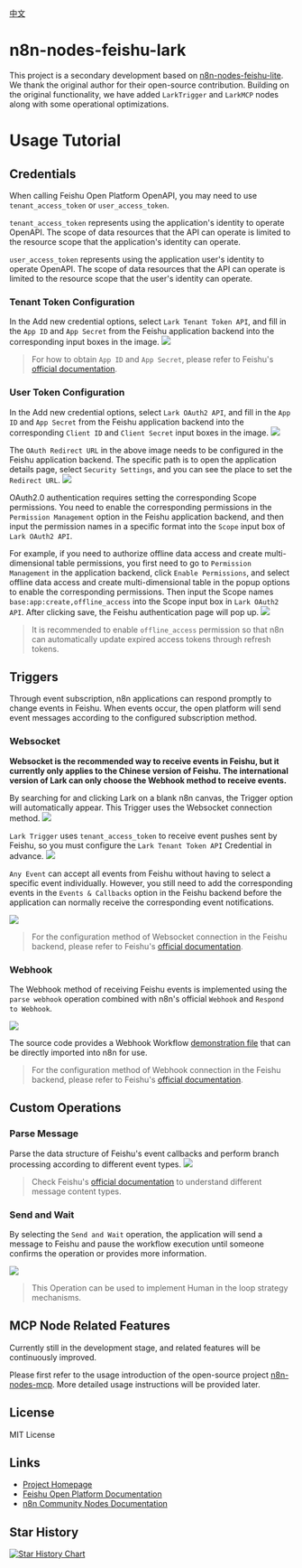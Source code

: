 [中文](https://github.com/zhgqthomas/n8n-nodes-feishu-lark/blob/main/README.md)

# n8n-nodes-feishu-lark

This project is a secondary development based on [n8n-nodes-feishu-lite](https://github.com/other-blowsnow/n8n-nodes-feishu-lite). We thank the original author for their open-source contribution. Building on the original functionality, we have added `LarkTrigger` and `LarkMCP` nodes along with some operational optimizations.

# Usage Tutorial

## Credentials

When calling Feishu Open Platform OpenAPI, you may need to use `tenant_access_token` or `user_access_token`.

`tenant_access_token` represents using the application's identity to operate OpenAPI. The scope of data resources that the API can operate is limited to the resource scope that the application's identity can operate.

`user_access_token` represents using the application user's identity to operate OpenAPI. The scope of data resources that the API can operate is limited to the resource scope that the user's identity can operate.

### Tenant Token Configuration

In the Add new credential options, select `Lark Tenant Token API`, and fill in the `App ID` and `App Secret` from the Feishu application backend into the corresponding input boxes in the image.
![](./images/lark_tenant_token_credential.png)

> For how to obtain `App ID` and `App Secret`, please refer to Feishu's [official documentation](https://open.feishu.cn/document/server-docs/api-call-guide/terminology).

### User Token Configuration

In the Add new credential options, select `Lark OAuth2 API`, and fill in the `App ID` and `App Secret` from the Feishu application backend into the corresponding `Client ID` and `Client Secret` input boxes in the image.
![](./images/lark_oauth2_credential.png)

The `OAuth Redirect URL` in the above image needs to be configured in the Feishu application backend. The specific path is to open the application details page, select `Security Settings`, and you can see the place to set the `Redirect URL`.
![](./images/lark_redirect_url_setting.png)

OAuth2.0 authentication requires setting the corresponding Scope permissions. You need to enable the corresponding permissions in the `Permission Management` option in the Feishu application backend, and then input the permission names in a specific format into the `Scope` input box of `Lark OAuth2 API`.

For example, if you need to authorize offline data access and create multi-dimensional table permissions, you first need to go to `Permission Management` in the application backend, click `Enable Permissions`, and select offline data access and create multi-dimensional table in the popup options to enable the corresponding permissions. Then input the Scope names `base:app:create,offline_access` into the Scope input box in `Lark OAuth2 API`. After clicking save, the Feishu authentication page will pop up.
![](./images/lark_oauth2_scope.png)

> It is recommended to enable `offline_access` permission so that n8n can automatically update expired access tokens through refresh tokens.

## Triggers

Through event subscription, n8n applications can respond promptly to change events in Feishu. When events occur, the open platform will send event messages according to the configured subscription method.

### Websocket

**Websocket is the recommended way to receive events in Feishu, but it currently only applies to the Chinese version of Feishu. The international version of Lark can only choose the Webhook method to receive events.**

By searching for and clicking Lark on a blank n8n canvas, the Trigger option will automatically appear. This Trigger uses the Websocket connection method.
![](./images/lark_trigger_canvas.png)

`Lark Trigger` uses `tenant_access_token` to receive event pushes sent by Feishu, so you must configure the `Lark Tenant Token API` Credential in advance.
![](./images/lark_trigger.png)

`Any Event` can accept all events from Feishu without having to select a specific event individually. However, you still need to add the corresponding events in the `Events & Callbacks` option in the Feishu backend before the application can normally receive the corresponding event notifications.

![](./images/lark_add_event.png)

> For the configuration method of Websocket connection in the Feishu backend, please refer to Feishu's [official documentation](https://open.feishu.cn/document/server-docs/event-subscription-guide/event-subscription-configure-/request-url-configuration-case).

### Webhook

The Webhook method of receiving Feishu events is implemented using the `parse webhook` operation combined with n8n's official `Webhook` and `Respond to Webhook`.

![](./images/lark_webhook_flow.png)

The source code provides a Webhook Workflow [demonstration file](https://github.com/zhgqthomas/n8n-nodes-feishu-lark/blob/main/demo/webhook_workflow.json) that can be directly imported into n8n for use.

> For the configuration method of Webhook connection in the Feishu backend, please refer to Feishu's [official documentation](https://open.feishu.cn/document/event-subscription-guide/event-subscriptions/event-subscription-configure-/choose-a-subscription-mode/send-notifications-to-developers-server).

## Custom Operations

### Parse Message

Parse the data structure of Feishu's event callbacks and perform branch processing according to different event types.
![](./images/lark_parse_content.png)

> Check Feishu's [official documentation](https://open.feishu.cn/document/server-docs/im-v1/message-content-description/message_content) to understand different message content types.

### Send and Wait

By selecting the `Send and Wait` operation, the application will send a message to Feishu and pause the workflow execution until someone confirms the operation or provides more information.

![](./images/lark_send_and_wait.png)

> This Operation can be used to implement Human in the loop strategy mechanisms.

## MCP Node Related Features

Currently still in the development stage, and related features will be continuously improved.

Please first refer to the usage introduction of the open-source project [n8n-nodes-mcp](https://github.com/nerding-io/n8n-nodes-mcp/blob/main/README.md). More detailed usage instructions will be provided later.

## License

MIT License

## Links

- [Project Homepage](https://github.com/zhgqthomas/n8n-nodes-lark-feishu)
- [Feishu Open Platform Documentation](https://open.feishu.cn/document/)
- [n8n Community Nodes Documentation](https://docs.n8n.io/integrations/community-nodes/)

## Star History

[![Star History Chart](https://api.star-history.com/svg?repos=zhgqthomas/n8n-nodes-feishu-lark&type=Date)](https://www.star-history.com/#zhgqthomas/n8n-nodes-feishu-lark&Date)
